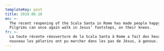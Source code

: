 ```yaml
---
templateKey: post
title: 2019.06.18
en: >-
  The recent reopening of the Scala Santa in Rome has made people happy.
  Pilgrims can once again walk in Jesus’ footsteps, on their knees. 
fr: >-
  La toute récente réouverture de la Scala Santa à Rome a fait des heureux. De
  nouveau les pèlerins ont pu marcher dans les pas de Jésus, à genoux.
---
```


